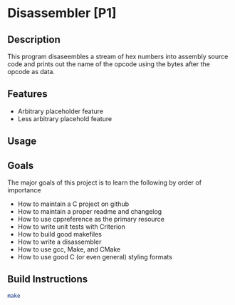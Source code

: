 # Disassembler [P1]

## Description
This program disaseembles a stream of hex numbers into assembly source code and prints out the name of the opcode using the bytes after the opcode as data.

## Features
- Arbitrary placeholder feature
- Less arbitrary placehold feature

## Usage

## Goals
The major goals of this project is to learn the following by order of importance
- How to maintain a C project on github
- How to maintain a proper readme and changelog
- How to use cppreference as the primary resource
- How to write unit tests with Criterion
- How to build good makefiles
- How to write a disassembler
- How to use gcc, Make, and CMake
- How to use good C (or even general) styling formats

## Build Instructions
```bash
make
